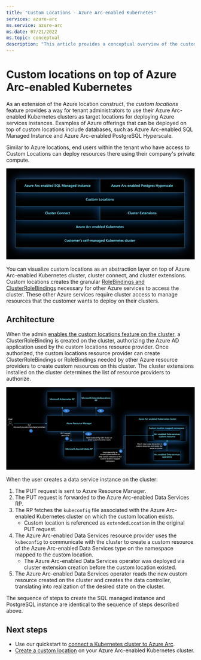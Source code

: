 ```yaml
---
title: "Custom Locations - Azure Arc-enabled Kubernetes"
services: azure-arc
ms.service: azure-arc
ms.date: 07/21/2022
ms.topic: conceptual
description: "This article provides a conceptual overview of the custom locations capability of Azure Arc-enabled Kubernetes"
---
```


# Custom locations on top of Azure Arc-enabled Kubernetes

As an extension of the Azure location construct, the *custom locations* feature provides a way for tenant administrators to use their Azure Arc-enabled Kubernetes clusters as target locations for deploying Azure services instances. Examples of Azure offerings that can be deployed on top of custom locations include databases, such as Azure Arc-enabled SQL Managed Instance and Azure Arc-enabled PostgreSQL Hyperscale.

Similar to Azure locations, end users within the tenant who have access to Custom Locations can deploy resources there using their company's private compute.

[ ![Arc platform layers](./media/conceptual-arc-platform-layers.png) ](./media/conceptual-arc-platform-layers.png#lightbox)

You can visualize custom locations as an abstraction layer on top of Azure Arc-enabled Kubernetes cluster, cluster connect, and cluster extensions. Custom locations creates the granular [RoleBindings and ClusterRoleBindings](https://kubernetes.io/docs/reference/access-authn-authz/rbac/#rolebinding-and-clusterrolebinding) necessary for other Azure services to access the cluster. These other Azure services require cluster access to manage resources that the customer wants to deploy on their clusters.

## Architecture

When the admin [enables the custom locations feature on the cluster](custom-locations.md), a ClusterRoleBinding is created on the cluster, authorizing the Azure AD application used by the custom locations resource provider. Once authorized, the custom locations resource provider can create ClusterRoleBindings or RoleBindings needed by other Azure resource providers to create custom resources on this cluster. The cluster extensions installed on the cluster determines the list of resource providers to authorize.

[ ![Use custom locations](./media/conceptual-custom-locations-usage.png) ](./media/conceptual-custom-locations-usage.png#lightbox)

When the user creates a data service instance on the cluster:

1. The PUT request is sent to Azure Resource Manager.
1. The PUT request is forwarded to the Azure Arc-enabled Data Services RP.
1. The RP fetches the `kubeconfig` file associated with the Azure Arc-enabled Kubernetes cluster on which the custom location exists.
   * Custom location is referenced as `extendedLocation` in the original PUT request.
1. The Azure Arc-enabled Data Services resource provider uses the `kubeconfig` to communicate with the cluster to create a custom resource of the Azure Arc-enabled Data Services type on the namespace mapped to the custom location.
   * The Azure Arc-enabled Data Services operator was deployed via cluster extension creation before the custom location existed.
1. The Azure Arc-enabled Data Services operator reads the new custom resource created on the cluster and creates the data controller, translating into realization of the desired state on the cluster.

The sequence of steps to create the SQL managed instance and PostgreSQL instance are identical to the sequence of steps described above.

## Next steps

* Use our quickstart to [connect a Kubernetes cluster to Azure Arc](./quickstart-connect-cluster.md).
* [Create a custom location](./custom-locations.md) on your Azure Arc-enabled Kubernetes cluster.
